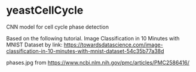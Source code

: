 # yeastCellCycle
CNN model for cell cycle phase detection 

Based on the following tutorial.
Image Classification in 10 Minutes with MNIST Dataset by 
link: https://towardsdatascience.com/image-classification-in-10-minutes-with-mnist-dataset-54c35b77a38d

phases.jpg from https://www.ncbi.nlm.nih.gov/pmc/articles/PMC2586416/
